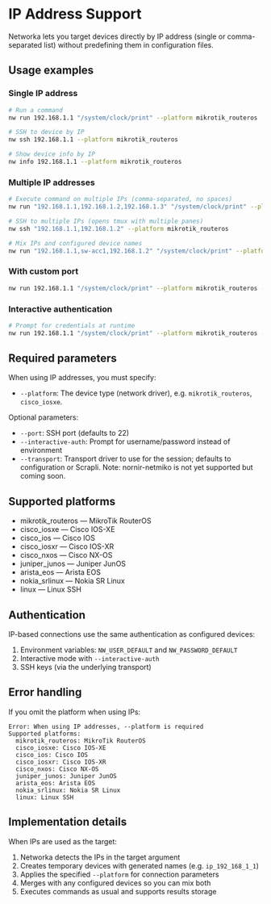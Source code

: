 # IP Address Support

Networka lets you target devices directly by IP address (single or comma-separated list) without predefining them in configuration files.

## Usage examples

### Single IP address

```bash
# Run a command
nw run 192.168.1.1 "/system/clock/print" --platform mikrotik_routeros

# SSH to device by IP
nw ssh 192.168.1.1 --platform mikrotik_routeros

# Show device info by IP
nw info 192.168.1.1 --platform mikrotik_routeros
```

### Multiple IP addresses

```bash
# Execute command on multiple IPs (comma-separated, no spaces)
nw run "192.168.1.1,192.168.1.2,192.168.1.3" "/system/clock/print" --platform mikrotik_routeros

# SSH to multiple IPs (opens tmux with multiple panes)
nw ssh "192.168.1.1,192.168.1.2" --platform mikrotik_routeros

# Mix IPs and configured device names
nw run "192.168.1.1,sw-acc1,192.168.1.2" "/system/clock/print" --platform mikrotik_routeros
```

### With custom port

```bash
nw run 192.168.1.1 "/system/clock/print" --platform mikrotik_routeros --port 2222
```

### Interactive authentication

```bash
# Prompt for credentials at runtime
nw run 192.168.1.1 "/system/clock/print" --platform mikrotik_routeros --interactive-auth
```

## Required parameters

When using IP addresses, you must specify:

- `--platform`: The device type (network driver), e.g. `mikrotik_routeros`, `cisco_iosxe`.

Optional parameters:

- `--port`: SSH port (defaults to 22)
- `--interactive-auth`: Prompt for username/password instead of environment
- `--transport`: Transport driver to use for the session; defaults to configuration or Scrapli. Note: nornir-netmiko is not yet supported but coming soon.

## Supported platforms

- mikrotik_routeros — MikroTik RouterOS
- cisco_iosxe — Cisco IOS-XE
- cisco_ios — Cisco IOS
- cisco_iosxr — Cisco IOS-XR
- cisco_nxos — Cisco NX-OS
- juniper_junos — Juniper JunOS
- arista_eos — Arista EOS
- nokia_srlinux — Nokia SR Linux
- linux — Linux SSH

## Authentication

IP-based connections use the same authentication as configured devices:

1. Environment variables: `NW_USER_DEFAULT` and `NW_PASSWORD_DEFAULT`
2. Interactive mode with `--interactive-auth`
3. SSH keys (via the underlying transport)

## Error handling

If you omit the platform when using IPs:

```text
Error: When using IP addresses, --platform is required
Supported platforms:
  mikrotik_routeros: MikroTik RouterOS
  cisco_iosxe: Cisco IOS-XE
  cisco_ios: Cisco IOS
  cisco_iosxr: Cisco IOS-XR
  cisco_nxos: Cisco NX-OS
  juniper_junos: Juniper JunOS
  arista_eos: Arista EOS
  nokia_srlinux: Nokia SR Linux
  linux: Linux SSH
```

## Implementation details

When IPs are used as the target:

1. Networka detects the IPs in the target argument
2. Creates temporary devices with generated names (e.g. `ip_192_168_1_1`)
3. Applies the specified `--platform` for connection parameters
4. Merges with any configured devices so you can mix both
5. Executes commands as usual and supports results storage
